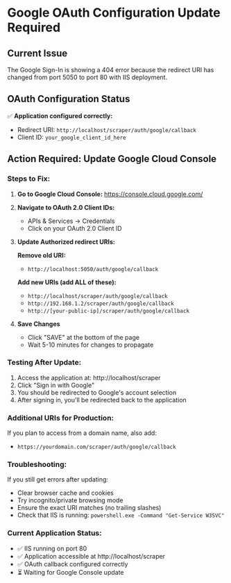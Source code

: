 # Google OAuth Configuration Update Required

## Current Issue
The Google Sign-In is showing a 404 error because the redirect URI has changed from port 5050 to port 80 with IIS deployment.

## OAuth Configuration Status
✅ **Application configured correctly:**
- Redirect URI: `http://localhost/scraper/auth/google/callback`
- Client ID: `your_google_client_id_here`

## Action Required: Update Google Cloud Console

### Steps to Fix:

1. **Go to Google Cloud Console:**
   https://console.cloud.google.com/

2. **Navigate to OAuth 2.0 Client IDs:**
   - APIs & Services → Credentials
   - Click on your OAuth 2.0 Client ID

3. **Update Authorized redirect URIs:**
   
   **Remove old URI:**
   - `http://localhost:5050/auth/google/callback`
   
   **Add new URIs (add ALL of these):**
   - `http://localhost/scraper/auth/google/callback`
   - `http://192.168.1.2/scraper/auth/google/callback`
   - `http://[your-public-ip]/scraper/auth/google/callback`

4. **Save Changes**
   - Click "SAVE" at the bottom of the page
   - Wait 5-10 minutes for changes to propagate

### Testing After Update:

1. Access the application at: http://localhost/scraper
2. Click "Sign in with Google"
3. You should be redirected to Google's account selection
4. After signing in, you'll be redirected back to the application

### Additional URIs for Production:

If you plan to access from a domain name, also add:
- `https://yourdomain.com/scraper/auth/google/callback`

### Troubleshooting:

If you still get errors after updating:
- Clear browser cache and cookies
- Try incognito/private browsing mode
- Ensure the exact URI matches (no trailing slashes)
- Check that IIS is running: `powershell.exe -Command "Get-Service W3SVC"`

### Current Application Status:
- ✅ IIS running on port 80
- ✅ Application accessible at http://localhost/scraper
- ✅ OAuth callback configured correctly
- ⏳ Waiting for Google Console update